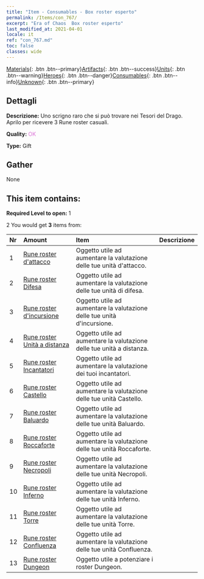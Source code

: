 ```yaml
---
title: "Item - Consumables - Box roster esperto"
permalink: /Items/con_767/
excerpt: "Era of Chaos  Box roster esperto"
last_modified_at: 2021-04-01
locale: it
ref: "con_767.md"
toc: false
classes: wide
---
```

 [Materials](/it/Items/){: .btn .btn--primary}[Artifacts](/it/Items/Artifacts/){: .btn .btn--success}[Units](/it/Items/Units/){: .btn .btn--warning}[Heroes](/it/Items/Heroes/){: .btn .btn--danger}[Consumables](/it/Items/Consumables/){: .btn .btn--info}[Unknown](/it/Items/Unknown/){: .btn .btn--primary}

## Dettagli
 **Descrizione:** Uno scrigno raro che si può trovare nei Tesori del Drago. Aprilo per ricevere 3 Rune roster casuali.

 **Quality:** <span style="color: #DA70D6">OK</span>

 **Type:** Gift

## Gather

  None

## This item contains:

 **Required Level to open:** 1

 2 You would get **3** items  from:

  | Nr | Amount |     Item    | Descrizione |
  |:---|:-------|:------------|:-----------:|
  | 1 | [Rune roster d'attacco](/it/Items/con_734/) | Oggetto utile ad aumentare la valutazione delle tue unità d'attacco. | 
  | 2 | [Rune roster Difesa](/it/Items/con_739/) | Oggetto utile ad aumentare la valutazione delle tue unità di difesa. | 
  | 3 | [Rune roster d'incursione](/it/Items/con_741/) | Oggetto utile ad aumentare la valutazione delle tue unità d'incursione. | 
  | 4 | [Rune roster Unità a distanza](/it/Items/con_742/) | Oggetto utile ad aumentare la valutazione delle tue unità a distanza. | 
  | 5 | [Rune roster Incantatori](/it/Items/con_746/) | Oggetto utile ad aumentare la valutazione dei tuoi incantatori. | 
  | 6 | [Rune roster Castello](/it/Items/con_752/) | Oggetto utile ad aumentare la valutazione delle tue unità Castello. | 
  | 7 | [Rune roster Baluardo](/it/Items/con_753/) | Oggetto utile ad aumentare la valutazione delle tue unità Baluardo. | 
  | 8 | [Rune roster Roccaforte](/it/Items/con_754/) | Oggetto utile ad aumentare la valutazione delle tue unità Roccaforte. | 
  | 9 | [Rune roster Necropoli](/it/Items/con_755/) | Oggetto utile ad aumentare la valutazione delle tue unità Necropoli. | 
  | 10 | [Rune roster Inferno](/it/Items/con_777/) | Oggetto utile ad aumentare la valutazione delle tue unità Inferno. | 
  | 11 | [Rune roster Torre](/it/Items/con_785/) | Oggetto utile ad aumentare la valutazione delle tue unità Torre. | 
  | 12 | [Rune roster Confluenza](/it/Items/con_791/) | Oggetto utile ad aumentare la valutazione delle tue unità Confluenza. | 
  | 13 | [Rune roster Dungeon](/it/Items/con_792/) | Oggetto utile a potenziare i roster Dungeon. | 
